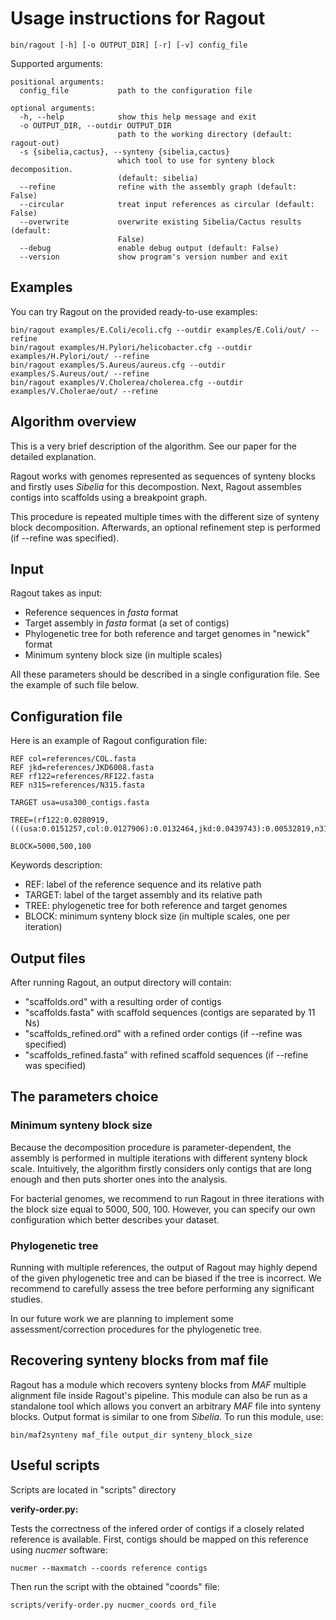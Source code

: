 Usage instructions for Ragout
=============================

    bin/ragout [-h] [-o OUTPUT_DIR] [-r] [-v] config_file
    
Supported arguments:

    positional arguments:
      config_file           path to the configuration file

    optional arguments:
      -h, --help            show this help message and exit
      -o OUTPUT_DIR, --outdir OUTPUT_DIR
                            path to the working directory (default: ragout-out)
      -s {sibelia,cactus}, --synteny {sibelia,cactus}
                            which tool to use for synteny block decomposition.
                            (default: sibelia)
      --refine              refine with the assembly graph (default: False)
      --circular            treat input references as circular (default: False)
      --overwrite           overwrite existing Sibelia/Cactus results (default:
                            False)
      --debug               enable debug output (default: False)
      --version             show program's version number and exit


Examples
---------

You can try Ragout on the provided ready-to-use examples:

    bin/ragout examples/E.Coli/ecoli.cfg --outdir examples/E.Coli/out/ --refine
    bin/ragout examples/H.Pylori/helicobacter.cfg --outdir examples/H.Pylori/out/ --refine
    bin/ragout examples/S.Aureus/aureus.cfg --outdir examples/S.Aureus/out/ --refine
    bin/ragout examples/V.Cholerea/cholerea.cfg --outdir examples/V.Cholerae/out/ --refine

Algorithm overview
------------------

This is a very brief description of the algorithm. See our paper 
for the detailed explanation.

Ragout works with genomes represented as sequences of synteny blocks
and firstly uses *Sibelia* for this decompostion. 
Next, Ragout assembles contigs into scaffolds using a breakpoint graph.

This procedure is repeated multiple times with the different size
of synteny block decomposition. Afterwards, an optional refinement
step is performed (if --refine was specified).

Input
------

Ragout takes as input:

- Reference sequences in *fasta* format
- Target assembly in *fasta* format (a set of contigs)
- Phylogenetic tree for both reference and target genomes in "newick" format
- Minimum synteny block size (in multiple scales)

All these parameters should be described in a single configuration file.
See the example of such file below.

Configuration file
------------------

Here is an example of Ragout configuration file:

    REF col=references/COL.fasta
    REF jkd=references/JKD6008.fasta
    REF rf122=references/RF122.fasta
    REF n315=references/N315.fasta

    TARGET usa=usa300_contigs.fasta

    TREE=(rf122:0.0280919,(((usa:0.0151257,col:0.0127906):0.0132464,jkd:0.0439743):0.00532819,n315:0.0150894):0.0150894);

    BLOCK=5000,500,100

Keywords description:

- REF: label of the reference sequence and its relative path
- TARGET: label of the target assembly and its relative path
- TREE: phylogenetic tree for both reference and target genomes
- BLOCK: minimum synteny block size (in multiple scales, one per iteration)


Output files
------------

After running Ragout, an output directory will contain:

* "scaffolds.ord" with a resulting order of contigs
* "scaffolds.fasta" with scaffold sequences (contigs are separated by 11 Ns)
* "scaffolds_refined.ord" with a refined order contigs (if --refine was specified)
* "scaffolds_refined.fasta" with refined scaffold sequences (if --refine was specified)

The parameters choice
---------------------

### Minimum synteny block size

Because the decomposition procedure is parameter-dependent, the assembly
is performed in multiple iterations with different synteny block
scale. Intuitively, the algorithm firstly considers only contigs
that are long enough and then puts shorter ones into the analysis.

For bacterial genomes, we recommend to run Ragout in three
iterations with the block size equal to 5000, 500, 100.
However, you can specify our own configuration which better
describes your dataset.

### Phylogenetic tree

Running with multiple references, the output of Ragout may highly
depend of the given phylogenetic tree and can be biased if
the tree is incorrect. We recommend to carefully assess the
tree before performing any significant studies.

In our future work we are planning to implement some assessment/correction
procedures for the phylogenetic tree.

Recovering synteny blocks from maf file
---------------------------------------

Ragout has a module which recovers synteny blocks from *MAF* multiple 
alignment file inside Ragout's pipeline. This module can also be run
as a standalone tool which allows you convert an arbitrary *MAF* file
into synteny blocks. Output format is similar to one from *Sibelia*.
To run this module, use:

    bin/maf2synteny maf_file output_dir synteny_block_size

Useful scripts
--------------

Scripts are located in "scripts" directory

**verify-order.py:**

Tests the correctness of the infered order of contigs if a closely related reference
is available. First, contigs should be mapped on this reference using *nucmer* software:

    nucmer --maxmatch --coords reference contigs

Then run the script with the obtained "coords" file:

    scripts/verify-order.py nucmer_coords ord_file